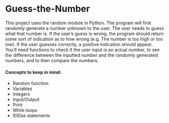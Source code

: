 # Guess-the-Number


<p><j>This project uses the random module in Python. The program will first randomly generate a number unknown to the user. The user needs to guess what that number is. If the user’s guess is wrong, the program should return some sort of indication as to how wrong (e.g. The number is too high or too low). If the user guesses correctly, a positive indication should appear. You’ll need functions to check if the user input is an actual number, to see the difference between the inputted number and the randomly generated numbers, and to then compare the numbers.</j></p>

#### Concepts to keep in mind:

* Random function
* Variables
* Integers
* Input/Output
* Print
* While loops
* If/Else statements
